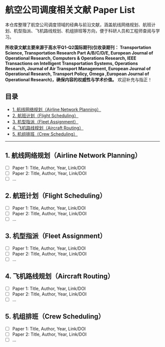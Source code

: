 # 航空公司调度相关文献 Paper List

本仓库整理了航空公司调度领域的经典与前沿文献，涵盖航线网络规划、航班计划、机型指派、飞机路线规划、机组排班等方向，便于科研人员和工程师查阅与学习。

**所收录文献主要来源于高水平Q1-Q2国际期刊(仅收录期刊： Transportation Science, Transportation Research Part A/B/C/D/E, European Journal of Operational Research, Computers & Operations Research, IEEE Transactions on Intelligent Transportation Systems, Operations Research, Journal of Air Transport Management, European Journal of Operational Research, Transport Policy, Omega ,European Journal of Operational Research)，确保内容的权威性与学术价值。** 欢迎补充与指正！

## 目录

- [1. 航线网络规划（Airline Network Planning）](#1-航线网络规划airline-network-planning)
- [2. 航班计划（Flight Scheduling）](#2-航班计划flight-scheduling)
- [3. 机型指派（Fleet Assignment）](#3-机型指派fleet-assignment)
- [4. 飞机路线规划（Aircraft Routing）](#4-飞机路线规划aircraft-routing)
- [5. 机组排班（Crew Scheduling）](#5-机组排班crew-scheduling)


---
## 1. 航线网络规划（Airline Network Planning）
- [ ] Paper 1: Title, Author, Year, Link/DOI
- [ ] Paper 2: Title, Author, Year, Link/DOI
- [ ] ...

## 2. 航班计划（Flight Scheduling）
- [ ] Paper 1: Title, Author, Year, Link/DOI
- [ ] Paper 2: Title, Author, Year, Link/DOI
- [ ] ...

## 3. 机型指派（Fleet Assignment）
- [ ] Paper 1: Title, Author, Year, Link/DOI
- [ ] Paper 2: Title, Author, Year, Link/DOI
- [ ] ...

## 4. 飞机路线规划（Aircraft Routing）
- [ ] Paper 1: Title, Author, Year, Link/DOI
- [ ] Paper 2: Title, Author, Year, Link/DOI
- [ ] ...

## 5. 机组排班（Crew Scheduling）
- [ ] Paper 1: Title, Author, Year, Link/DOI
- [ ] Paper 2: Title, Author, Year, Link/DOI
- [ ] ...

